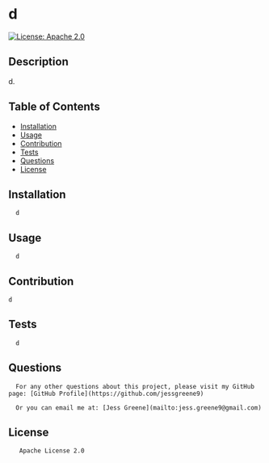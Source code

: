 
  
  # d
  [![License: Apache 2.0](https://img.shields.io/badge/License-Apache%202.0-orange.svg)](https://www.opensource.org/licenses/Apache-2.0)
  
   
  
  ## Description
  
  d.
  
  
  ## Table of Contents
  
  * [Installation](#installation)
  * [Usage](#usage)
  * [Contribution](#contribution)
  * [Tests](#tests)
  * [Questions](#questions)
  * [License](#license)
  
  
  ## Installation
  
      
      d
  
  
  ## Usage
  
      d
  
      
      
## Contribution
      
      
    d
      
      
## Tests
      
      d
      
      
 ## Questions
      
      For any other questions about this project, please visit my GitHub page: [GitHub Profile](https://github.com/jessgreene9)
      
      Or you can email me at: [Jess Greene](mailto:jess.greene9@gmail.com)
      
## License
      
       Apache License 2.0 
       
  
  